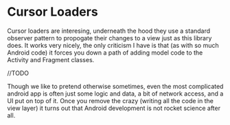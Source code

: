 

# Cursor Loaders

Cursor loaders are interesing, underneath the hood they use a standard observer pattern to propogate their changes to a view just as this library does. It works very nicely, the only criticism I have is that (as with so much Android code) it forces you down a path of adding model code to the Activity and Fragment classes.

//TODO


Though we like to pretend otherwise sometimes, even the most complicated android app is often just some logic and data, a bit of network access, and a UI put on top of it. Once you remove the crazy (writing all the code in the view layer) it turns out that Android development is not rocket science after all.

